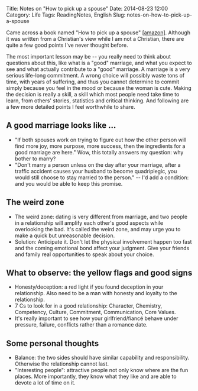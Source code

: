 Title: Notes on "How to pick up a spouse"
Date: 2014-08-23 12:00
Category: Life 
Tags: ReadingNotes, English
Slug: notes-on-how-to-pick-up-a-spouse

Came across a book named "How to pick up a spouse" <a href="http://www.amazon.com/gp/product/0830769757/ref=as_li_tl?ie=UTF8&camp=1789&creative=390957&creativeASIN=0830769757&linkCode=as2&tag=complife01-20&linkId=LHFHUDBFCJF3PTTZ">[amazon]</a>.
Although it was written from a Christian's view while I am not a Christian, there are quite a few good points I've never thought before.

The most important lesson may be -- you really need to think about questions about this, like what is a "good" marriage, and what you expect to see and what actually contribute to a "good" marriage.
A marriage is a very serious life-long commitment.
A wrong choice will possibly waste tons of time, with years of suffering, and thus you cannot determine to commit simply because you feel in the mood or because the woman is cute.
Making the decision is really a skill, a skill which most people need take time to learn, from others' stories, statistics and critical thinking.
And following are a few more detailed points I feel worthwhile to share.

## A good marriage looks like ...

* "If both spouses work on trying to figure out how the other person will find more joy, more purpose, more success, then the ingredients for a good marriage are here." Wow, this totally answers my question: why bother to marry?
* "Don't marry a person unless on the day after your marriage, after a traffic accident causes your husband to become quadriplegic, you would still choose to stay married to the person." -- I'd add a condition: and you would be able to keep this promise.

## The weird zone

* The weird zone: dating is very different from marriage, and two people in a relationship will amplify each other's good aspects while overlooking the bad. It's called the weird zone, and may urge you to make a quick but unreasonable decision.
* Solution: Anticipate it. Don't let the physical involvement happen too fast and the coming emotional bond affect your judgment. Give your friends and family real opportunities to speak about your choice.
 
## What to observe: the yellow flags and good signs

* Honesty/deception: a red light if you found deception in your relationship. Also need to be a man with honesty and loyalty to the relationship.
* 7 Cs to look for in a good relationship: Character, Chemistry, Competency, Culture, Commitment, Communication, Core Values.
* It's really important to see how your girlfriend/fiancé behave under pressure, failure, conflicts rather than a romance date.

## Some personal thoughts

* Balance: the two sides should have similar capability and responsibility. Otherwise the relationship cannot last.
* "Interesting people": attractive people not only know where are the fun places. More importantly, they know what they like and are able to devote a lot of time on it.